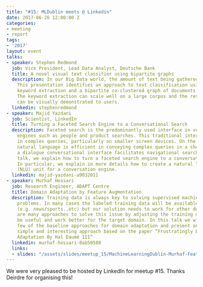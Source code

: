 ```yaml
---
title: "#15: MLDublin meets @ Linkedin"
date: 2017-06-26 12:00:00 Z
categories:
- meeting
- report
tags:
- '2017'
layout: event
talks:
- speaker: Stephen Redmond
  job: Vice President, Lead Data Analyst, Deutsche Bank
  title: A novel visual text classifier using bipartite graphs
  description: In our Big Data world, the amount of text being gathered is ever expanding.
    This presentation identifies an approach to text classification using a graph-of-words
    keyword extraction and a bipartite co-clustered graph of documents and terms.
    The keyword extraction can scale well on a large corpus and the resultant model
    can be visually demonstrated to users.
  linkedin: stephenredmond
- speaker: Majid Yazdani
  job: Scientist, LinkedIn
  title: Turning a Faceted Search Engine to a Conversational Search
  description: Faceted search is the predominantly used interface in vertical search
    engines such as people and product searches. This traditional interface is cumbersome
    in complex queries, particularly on smaller screen devices. On the other hand,
    natural language is efficient in conveying complex queries in a short form. Moreover,
    a dialogue conversational interface facilitates navigational searches. In this
    talk, we explain how to turn a faceted search engine to a conversational search.
    In particular, we explain in more details how to create a natural language understanding
    (NLU) unit for a conversation engine.
  linkedin: majid-yazdani-a9032011
- speaker: Murhaf Hossari
  job: Research Engineer, ADAPT Centre
  title: Domain Adaptation by Feature Augmentation
  description: Training data is always key to solving supervised machine learning
    problems. In many cases the labeled training data will be available in one domain
    (e.g. news/sports..etc) but our solution needs to work for other domains. There
    are many approaches to solve this issue by adjusting the training data so it can
    be useful and work better for the target domain. In this talk we will go through
    few of the baseline approaches for domain adaptation and present one specifically
    simple and interesting approach based on the paper “Frustratingly Easy Domain
    Adaptation By Hal Daumé III”
  linkedin: murhaf-hossari-0ab50588
  links:
  - slides: "/assets/slides/meetup_15/MachineLearningDublin-Murhaf-Feature_Augmentation.pdf"
---
```


We were very pleased to be hosted by LinkedIn for meetup #15. Thanks Deirdre for organising this!
